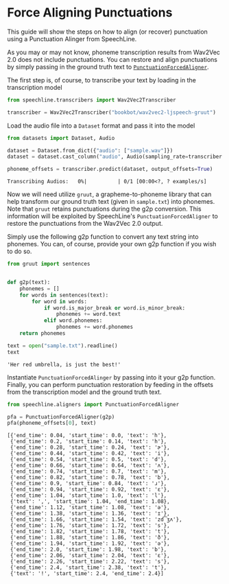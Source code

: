 # Force Aligning Punctuations

This guide will show the steps on how to align (or recover) punctuation using a Punctuation Alinger from SpeechLine. 

As you may or may not know, phoneme transcription results from Wav2Vec 2.0 does not include punctuations. You can restore and align punctuations by simply passing in the ground truth text to [`PunctuationForcedAligner`](../../reference/aligners/punctuation_forced_aligner).

The first step is, of course, to transcribe your text by loading in the transcription model


```python
from speechline.transcribers import Wav2Vec2Transcriber

transcriber = Wav2Vec2Transcriber("bookbot/wav2vec2-ljspeech-gruut")
```

Load the audio file into a `Dataset` format and pass it into the model


```python
from datasets import Dataset, Audio

dataset = Dataset.from_dict({"audio": ["sample.wav"]})
dataset = dataset.cast_column("audio", Audio(sampling_rate=transcriber.sampling_rate))
```


```python
phoneme_offsets = transcriber.predict(dataset, output_offsets=True)
```


    Transcribing Audios:   0%|          | 0/1 [00:00<?, ? examples/s]


Now we will need utilize `gruut`, a grapheme-to-phoneme library that can help transform our ground truth text (given in `sample.txt`) into phonemes. Note that `gruut` retains punctuations during the g2p conversion. This information will be exploited by SpeechLine's `PunctuationForcedAligner` to restore the punctuations from the Wav2Vec 2.0 output.

Simply use the following g2p function to convert any text string into phonemes. You can, of course, provide your own g2p function if you wish to do so.


```python
from gruut import sentences


def g2p(text):
    phonemes = []
    for words in sentences(text):
        for word in words:
            if word.is_major_break or word.is_minor_break:
                phonemes += word.text
            elif word.phonemes:
                phonemes += word.phonemes
    return phonemes
```


```python
text = open("sample.txt").readline()
text
```




    'Her red umbrella, is just the best!'



Instantiate `PunctuationForcedAlinger` by passing into it your g2p function. Finally, you can perform punctuation restoration by feeding in the offsets from the transcription model and the ground truth text.


```python
from speechline.aligners import PunctuationForcedAligner

pfa = PunctuationForcedAligner(g2p)
pfa(phoneme_offsets[0], text)
```




    [{'end_time': 0.04, 'start_time': 0.0, 'text': 'h'},
     {'end_time': 0.2, 'start_time': 0.14, 'text': 'h'},
     {'end_time': 0.28, 'start_time': 0.24, 'text': 'ɚ'},
     {'end_time': 0.44, 'start_time': 0.42, 'text': 'i'},
     {'end_time': 0.54, 'start_time': 0.5, 'text': 'd'},
     {'end_time': 0.66, 'start_time': 0.64, 'text': 'ʌ'},
     {'end_time': 0.74, 'start_time': 0.7, 'text': 'm'},
     {'end_time': 0.82, 'start_time': 0.78, 'text': 'b'},
     {'end_time': 0.9, 'start_time': 0.84, 'text': 'ɹ'},
     {'end_time': 0.94, 'start_time': 0.92, 'text': 'ɛ'},
     {'end_time': 1.04, 'start_time': 1.0, 'text': 'l'},
     {'text': ',', 'start_time': 1.04, 'end_time': 1.08},
     {'end_time': 1.12, 'start_time': 1.08, 'text': 'ə'},
     {'end_time': 1.38, 'start_time': 1.36, 'text': 'ɪ'},
     {'end_time': 1.66, 'start_time': 1.54, 'text': 'zd͡ʒʌ'},
     {'end_time': 1.76, 'start_time': 1.72, 'text': 's'},
     {'end_time': 1.82, 'start_time': 1.78, 'text': 't'},
     {'end_time': 1.88, 'start_time': 1.86, 'text': 'ð'},
     {'end_time': 1.94, 'start_time': 1.92, 'text': 'ə'},
     {'end_time': 2.0, 'start_time': 1.98, 'text': 'b'},
     {'end_time': 2.06, 'start_time': 2.04, 'text': 'ɛ'},
     {'end_time': 2.26, 'start_time': 2.22, 'text': 's'},
     {'end_time': 2.4, 'start_time': 2.38, 'text': 't'},
     {'text': '!', 'start_time': 2.4, 'end_time': 2.4}]


